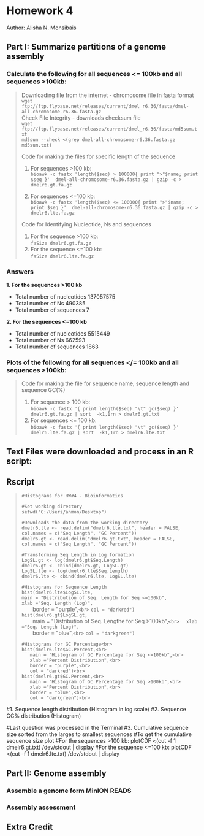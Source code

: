 # Homework 4

Author: Alisha N. Monsibais

## Part I: Summarize partitions of a genome assembly 

### Calculate the following for all sequences <= 100kb and all sequences >100kb:

>Downloading file from the internet - chromosome file in fasta format <br> 
>`wget ftp://ftp.flybase.net/releases/current/dmel_r6.36/fasta/dmel-all-chromosome-r6.36.fasta.gz` <br>
>Check File Integrity - downloads checksum file <br>
>`wget ftp://ftp.flybase.net/releases/current/dmel_r6.36/fasta/md5sum.txt`<br> 
>`md5sum --check <(grep dmel-all-chromosome-r6.36.fasta.gz md5sum.txt)` 
>
>Code for making the files for specific length of the sequence
>1. For sequences >100 kb:<br>
>`bioawk -c fastx 'length($seq) > 100000{ print ">"$name; print $seq }'  dmel-all-chromosome-r6.36.fasta.gz | gzip -c > dmelr6.gt.fa.gz`
>
>2. For sequences <=100 kb:<br>
>`bioawk -c fastx 'length($seq) <= 100000{ print ">"$name; print $seq }'  dmel-all-chromosome-r6.36.fasta.gz | gzip -c > dmelr6.lte.fa.gz`
>
>
>Code for Identifying Nucleotide, Ns and sequences
>1. For the sequence >100 kb:<br> 
>`faSize dmelr6.gt.fa.gz`
>2. For the sequence <=100 kb:<br>
>`faSize dmelr6.lte.fa.gz`

### Answers
**1.  For the sequences >100 kb**
- Total number of nucleotides		137057575
- Total number of Ns 			490385
- Total number of sequences		7

**2. For the sequences <=100 kb**
- Total number of nucleotides 	5515449
- Total number of Ns			662593
- Total number of sequences		1863

### Plots of the following for all sequences </= 100kb and all sequences >100kb:

>Code for making the file for sequence name, sequence length and sequence GC(%)
>1. For sequence > 100 kb: <br>
>`bioawk -c fastx '{ print length($seq) "\t" gc($seq) }' dmelr6.gt.fa.gz | sort  -k1,1rn > dmelr6.gt.txt`
>2. For sequences <= 100 kb:<br>
`bioawk -c fastx '{ print length($seq) "\t" gc($seq) }' dmelr6.lte.fa.gz | sort  -k1,1rn > dmelr6.lte.txt`

## Text Files were downloaded and process in an R script:

## Rscript

>`#Histograms for HW#4 - Bioinformatics` 
>
>`#Set working directory ` <br>
>`setwd("C:/Users/anmon/Desktop")`<br>
>
>`#Downloads the data from the working directory`<br> 
>`dmelr6.lte <- read.delim("dmelr6.lte.txt", header = FALSE, col.names = c("Seq Length", "GC Percent"))`<br>
>`dmelr6.gt <- read.delim("dmelr6.gt.txt", header = FALSE, col.names = c("Seq Length", "GC Percent"))`<br>
>
>`#Transforming Seq Length in Log formation `<br>
>`LogSL.gt <- log(dmelr6.gt$Seq.Length)`<br>
>`dmelr6.gt <- cbind(dmelr6.gt, LogSL.gt)`<br>
>`LogSL.lte <- log(dmelr6.lte$Seq.Length)`<br>
>`dmelr6.lte <- cbind(dmelr6.lte, LogSL.lte)`<br>
>
>`#Histograms for Sequence Length`<br>
>`hist(dmelr6.lte$LogSL.lte,`<br>
>     `main = "Distribution of Seq. Length for Seq <=100kb",`<br>
>     `xlab ="Seq. Length (Log)",`<br>
>`    `border = "purple",` <br>
>`    `col = "darkred")`<br>
>`hist(dmelr6.gt$LogSL.gt,`<br>
>`    `main = "Distribution of Seq. Lengthe for Seq >100kb",`<br> 
>`    `xlab ="Seq. Length (Log)",` <br>
>`    `border = "blue",` <br>
>`    `col = "darkgreen")`<br>
>```
>#Histograms for GC Percentage<br>
>hist(dmelr6.lte$GC.Percent,<br>
>    main = "Histogram of GC Percentage for Seq <=100kb",<br> 
>    xlab ="Percent Distribution",<br>
>    border = "purple",<br>
>    col = "darkred")<br>
>hist(dmelr6.gt$GC.Percent,<br>
>    main = "Histogram of GC Percentage for Seq >100kb",<br> 
>    xlab ="Percent Distribution",<br>
>    border = "blue",<br>
>    col = "darkgreen")<br>
>```

#1. Sequence length distribution (Histogram in log scale)
#2. Sequence GC% distribution (Histogram)




#Last question was processed in the Terminal
#3. Cumulative sequence size sorted from the larges to smallest sequences
#To get the cumulative sequence size plot
#For the sequences >100 kb:
plotCDF <(cut -f 1 dmelr6.gt.txt) /dev/stdout | display 
#For the sequence <=100 kb:
plotCDF <(cut -f 1 dmelr6.lte.txt) /dev/stdout | display






















## Part II: Genome assembly 

### Assemble a genome form MinION READS

### Assembly assessment 

## Extra Credit 
